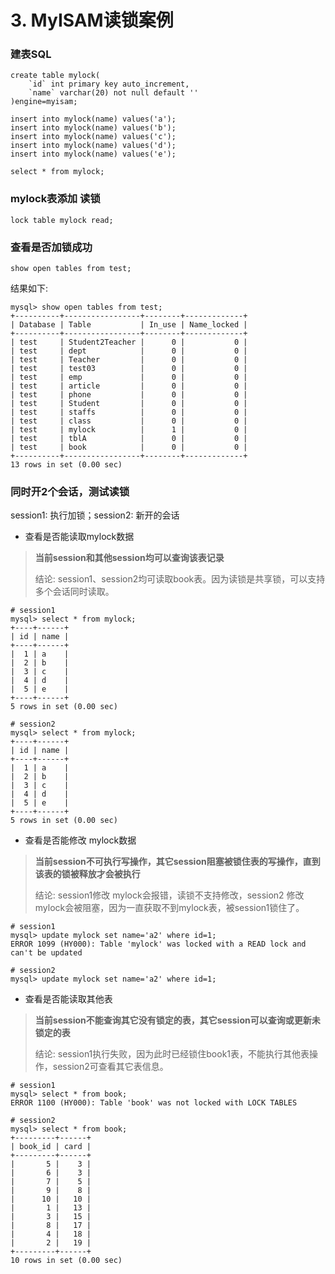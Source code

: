 # 3. MyISAM读锁案例

### 建表SQL
```mysql
create table mylock(
    `id` int primary key auto_increment,
    `name` varchar(20) not null default ''
)engine=myisam;

insert into mylock(name) values('a');
insert into mylock(name) values('b');
insert into mylock(name) values('c');
insert into mylock(name) values('d');
insert into mylock(name) values('e');

select * from mylock;
```

### mylock表添加 读锁

```mysql
lock table mylock read;
```

### 查看是否加锁成功
```mysql
show open tables from test;
```
结果如下:

```mysql
mysql> show open tables from test;
+----------+-----------------+--------+-------------+
| Database | Table           | In_use | Name_locked |
+----------+-----------------+--------+-------------+
| test     | Student2Teacher |      0 |           0 |
| test     | dept            |      0 |           0 |
| test     | Teacher         |      0 |           0 |
| test     | test03          |      0 |           0 |
| test     | emp             |      0 |           0 |
| test     | article         |      0 |           0 |
| test     | phone           |      0 |           0 |
| test     | Student         |      0 |           0 |
| test     | staffs          |      0 |           0 |
| test     | class           |      0 |           0 |
| test     | mylock          |      1 |           0 |
| test     | tblA            |      0 |           0 |
| test     | book            |      0 |           0 |
+----------+-----------------+--------+-------------+
13 rows in set (0.00 sec)
```

### 同时开2个会话，测试读锁

session1: 执行加锁；session2: 新开的会话

* 查看是否能读取mylock数据
> **当前session和其他session均可以查询该表记录**
>
> 结论: session1、session2均可读取book表。因为读锁是共享锁，可以支持多个会话同时读取。

```mysql
# session1
mysql> select * from mylock;
+----+------+
| id | name |
+----+------+
|  1 | a    |
|  2 | b    |
|  3 | c    |
|  4 | d    |
|  5 | e    |
+----+------+
5 rows in set (0.00 sec)
```

```mysql
# session2
mysql> select * from mylock;
+----+------+
| id | name |
+----+------+
|  1 | a    |
|  2 | b    |
|  3 | c    |
|  4 | d    |
|  5 | e    |
+----+------+
5 rows in set (0.00 sec)
```

* 查看是否能修改 mylock数据

> **当前session不可执行写操作，其它session阻塞被锁住表的写操作，直到该表的锁被释放才会被执行**
> 
> 结论: session1修改 mylock会报错，读锁不支持修改，session2 修改mylock会被阻塞，因为一直获取不到mylock表，被session1锁住了。

```mysql
# session1
mysql> update mylock set name='a2' where id=1;
ERROR 1099 (HY000): Table 'mylock' was locked with a READ lock and can't be updated
```

```mysql
# session2
mysql> update mylock set name='a2' where id=1;
```

* 查看是否能读取其他表
>**当前session不能查询其它没有锁定的表，其它session可以查询或更新未锁定的表**
> 
> 结论: session1执行失败，因为此时已经锁住book1表，不能执行其他表操作，session2可查看其它表信息。
```mysql
# session1
mysql> select * from book;
ERROR 1100 (HY000): Table 'book' was not locked with LOCK TABLES
```

```mysql
# session2
mysql> select * from book;
+---------+------+
| book_id | card |
+---------+------+
|       5 |    3 |
|       6 |    3 |
|       7 |    5 |
|       9 |    8 |
|      10 |   10 |
|       1 |   13 |
|       3 |   15 |
|       8 |   17 |
|       4 |   18 |
|       2 |   19 |
+---------+------+
10 rows in set (0.00 sec)
```

